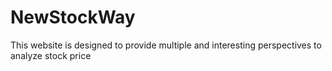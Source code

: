 # NewStockWay
This website is designed to provide multiple and interesting perspectives to analyze stock price
